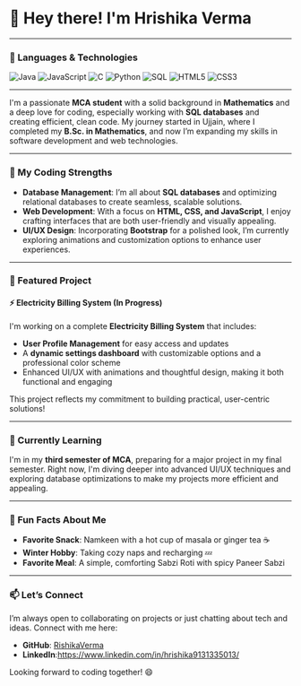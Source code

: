 # 👋 Hey there! I'm Hrishika Verma

---

### 🚀 Languages & Technologies
![Java](https://img.shields.io/badge/Java-ED8B00?style=for-the-badge&logo=java&logoColor=white)
![JavaScript](https://img.shields.io/badge/JavaScript-F7DF1E?style=for-the-badge&logo=javascript&logoColor=black)
![C](https://img.shields.io/badge/C-00599C?style=for-the-badge&logo=c&logoColor=white)
![Python](https://img.shields.io/badge/Python-3776AB?style=for-the-badge&logo=python&logoColor=white)
![SQL](https://img.shields.io/badge/SQL-4479A1?style=for-the-badge&logo=MySQL&logoColor=white)
![HTML5](https://img.shields.io/badge/HTML5-E34F26?style=for-the-badge&logo=html5&logoColor=white)
![CSS3](https://img.shields.io/badge/CSS3-1572B6?style=for-the-badge&logo=css3&logoColor=white)

---

I'm a passionate **MCA student** with a solid background in **Mathematics** and a deep love for coding, especially working with **SQL databases** and creating efficient, clean code. My journey started in Ujjain, where I completed my **B.Sc. in Mathematics**, and now I’m expanding my skills in software development and web technologies.

---

### 🌟 My Coding Strengths
- **Database Management**: I’m all about **SQL databases** and optimizing relational databases to create seamless, scalable solutions.
- **Web Development**: With a focus on **HTML, CSS, and JavaScript**, I enjoy crafting interfaces that are both user-friendly and visually appealing.
- **UI/UX Design**: Incorporating **Bootstrap** for a polished look, I’m currently exploring animations and customization options to enhance user experiences.

---

### 🚀 Featured Project
#### ⚡ Electricity Billing System (In Progress)
I'm working on a complete **Electricity Billing System** that includes:
- **User Profile Management** for easy access and updates
- A **dynamic settings dashboard** with customizable options and a professional color scheme
- Enhanced UI/UX with animations and thoughtful design, making it both functional and engaging

This project reflects my commitment to building practical, user-centric solutions!

---

### 🌱 Currently Learning
I'm in my **third semester of MCA**, preparing for a major project in my final semester. Right now, I'm diving deeper into advanced UI/UX techniques and exploring database optimizations to make my projects more efficient and appealing.

---

### 🍂 Fun Facts About Me
- **Favorite Snack**: Namkeen with a hot cup of masala or ginger tea ☕
- **Winter Hobby**: Taking cozy naps and recharging 💤
- **Favorite Meal**: A simple, comforting Sabzi Roti with spicy Paneer Sabzi

---

### 📫 Let’s Connect
I’m always open to collaborating on projects or just chatting about tech and ideas. Connect with me here:
- **GitHub**: [RishikaVerma](https://github.com/yourgithubusername)
- **LinkedIn**:https://www.linkedin.com/in/hrishika9131335013/

Looking forward to coding together! 😄
